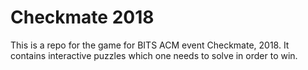 # Checkmate 2018

This is a repo for the game for BITS ACM event Checkmate, 2018. It contains interactive puzzles which one needs to solve in order to win.
